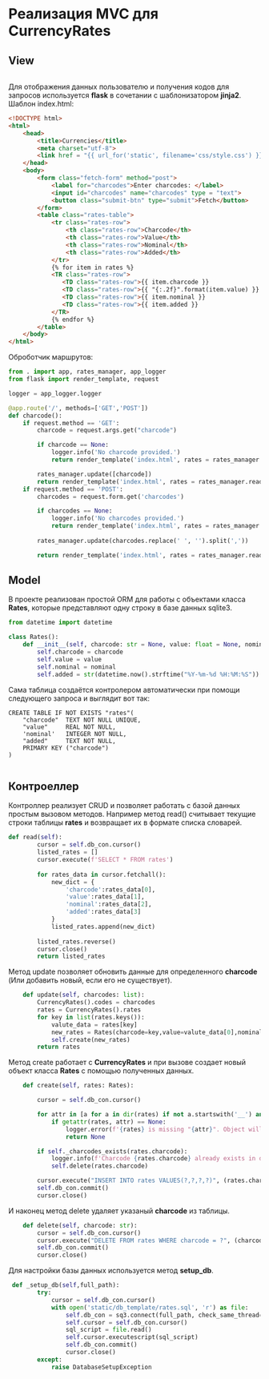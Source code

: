 # Реализация MVC для CurrencyRates
## View
<img src=""/>

Для отображения данных пользователю и получения кодов для запросов используется __flask__ в сочетании с шаблонизатором __jinja2__.  
Шаблон index.html:

```html
<!DOCTYPE html>
<html>
    <head>
        <title>Currencies</title>
        <meta charset="utf-8">
        <link href = "{{ url_for('static', filename='css/style.css') }}" rel = "stylesheet" />
    </head>
    <body>
        <form class="fetch-form" method="post">
            <label for="charcodes">Enter charcodes: </label>
            <input id="charcodes" name="charcodes" type = "text">
            <button class="submit-btn" type="submit">Fetch</button>
        </form>
        <table class="rates-table">
            <tr class="rates-row">
                <th class="rates-row">Charcode</th>
                <th class="rates-row">Value</th>
                <th class="rates-row">Nominal</th>
                <th class="rates-row">Added</th>
            </tr>
            {% for item in rates %}
            <TR class="rates-row">
               <TD class="rates-row">{{ item.charcode }}                </TD>
               <TD class="rates-row">{{ "{:.2f}".format(item.value) }}  </TD>
               <TD class="rates-row">{{ item.nominal }}                 </TD>
               <TD class="rates-row">{{ item.added }}                   </TD>
            </TR>
            {% endfor %}
        </table>            
    </body>
</html>
```

Оброботчик маршрутов:  
```python
from . import app, rates_manager, app_logger
from flask import render_template, request

logger = app_logger.logger

@app.route('/', methods=['GET','POST'])
def charcode():
    if request.method == 'GET':
        charcode = request.args.get("charcode")

        if charcode == None:
            logger.info('No charcode provided.')
            return render_template('index.html', rates = rates_manager.read())

        rates_manager.update([charcode])
        return render_template('index.html', rates = rates_manager.read())
    if request.method == 'POST':
        charcodes = request.form.get('charcodes')

        if charcodes == None:
            logger.info('No charcodes provided.')
            return render_template('index.html', rates = rates_manager.read())
        
        rates_manager.update(charcodes.replace(' ', '').split(','))

        return render_template('index.html', rates = rates_manager.read())
```

## Model

В проекте реализован простой ORM для работы с объектами класса __Rates__, которые представляют одну строку в базе данных sqlite3.

```python
from datetime import datetime

class Rates():
    def __init__(self, charcode: str = None, value: float = None, nominal: int = None):
        self.charcode = charcode
        self.value = value
        self.nominal = nominal
        self.added = str(datetime.now().strftime("%Y-%m-%d %H:%M:%S"))
```

Сама таблица создаётся контролером автоматически при помощи следующего запроса и выглядит вот так:

```sqlite
CREATE TABLE IF NOT EXISTS "rates"(
    "charcode"  TEXT NOT NULL UNIQUE,
    "value"     REAL NOT NULL,
    'nominal'   INTEGER NOT NULL,
    "added"     TEXT NOT NULL,
    PRIMARY KEY ("charcode")
)
```

<img src=""/>  

## Контроеллер
Контроллер реализует CRUD и позволяет работать с базой данных простым вызовом методов. Например метод read() считывает текущие строки таблицы __rates__ и возвращает их в формате списка словарей.

```python
def read(self):
        cursor = self.db_con.cursor()
        listed_rates = []
        cursor.execute(f'SELECT * FROM rates')
        
        for rates_data in cursor.fetchall(): 
            new_dict = {
                'charcode':rates_data[0],
                'value':rates_data[1],
                'nominal':rates_data[2],
                'added':rates_data[3]
            }
            listed_rates.append(new_dict)
            
        listed_rates.reverse()
        cursor.close()
        return listed_rates
```

Метод update позволяет обновить данные для определенного __charcode__ (Или добавить новый, если его не существует).

```python
    def update(self, charcodes: list):
        CurrencyRates().codes = charcodes
        rates = CurrencyRates().rates
        for key in list(rates.keys()):
            valute_data = rates[key]
            new_rates = Rates(charcode=key,value=valute_data[0],nominal=valute_data[1])
            self.create(new_rates)
        return rates
```

Метод create работает с __CurrencyRates__ и при вызове создает новый объект класса __Rates__ с помощью полученных данных.

```python
    def create(self, rates: Rates):

        cursor = self.db_con.cursor()

        for attr in [a for a in dir(rates) if not a.startswith('__') and not callable(getattr(rates, a))]:
            if getattr(rates, attr) == None:
                logger.error(f'{rates} is missing "{attr}". Object will not be added to database!')
                return None

        if self._charcodes_exists(rates.charcode):
            logger.info(f'Charcode {rates.charcode} already exists in db. It will be updated with a new one!')
            self.delete(rates.charcode)

        cursor.execute("INSERT INTO rates VALUES(?,?,?,?)", (rates.charcode, rates.value, rates.nominal, rates.added))
        self.db_con.commit()
        cursor.close()
```

И наконец метод delete удаляет указаный __charcode__ из таблицы.

```python
    def delete(self, charcode: str):
        cursor = self.db_con.cursor()
        cursor.execute("DELETE FROM rates WHERE charcode = ?", (charcode,))
        self.db_con.commit()
        cursor.close()
```

Для настройки базы данных используется метод __setup_db__.

```python
 def _setup_db(self,full_path):
        try:
            cursor = self.db_con.cursor()
            with open('static/db_template/rates.sql', 'r') as file:
                self.db_con = sq3.connect(full_path, check_same_thread=False)
                self.cursor = self.db_con.cursor()
                sql_script = file.read()
                self.cursor.executescript(sql_script)
                self.db_con.commit()
                cursor.close()
        except:
            raise DatabaseSetupException
```

